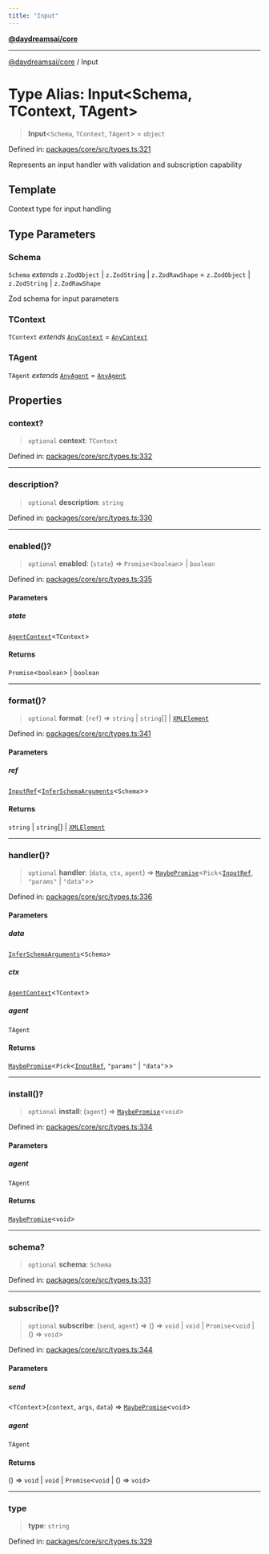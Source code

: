 ```yaml
---
title: "Input"
---
```


[**@daydreamsai/core**](./api-reference.md)

***

[@daydreamsai/core](./api-reference.md) / Input

# Type Alias: Input\<Schema, TContext, TAgent\>

> **Input**\<`Schema`, `TContext`, `TAgent`\> = `object`

Defined in: [packages/core/src/types.ts:321](https://github.com/dojoengine/daydreams/blob/95678f46ea3908883ec80d853a28c9f23ca4f5c2/packages/core/src/types.ts#L321)

Represents an input handler with validation and subscription capability

## Template

Context type for input handling

## Type Parameters

### Schema

`Schema` *extends* `z.ZodObject` \| `z.ZodString` \| `z.ZodRawShape` = `z.ZodObject` \| `z.ZodString` \| `z.ZodRawShape`

Zod schema for input parameters

### TContext

`TContext` *extends* [`AnyContext`](./AnyContext.md) = [`AnyContext`](./AnyContext.md)

### TAgent

`TAgent` *extends* [`AnyAgent`](./AnyAgent.md) = [`AnyAgent`](./AnyAgent.md)

## Properties

### context?

> `optional` **context**: `TContext`

Defined in: [packages/core/src/types.ts:332](https://github.com/dojoengine/daydreams/blob/95678f46ea3908883ec80d853a28c9f23ca4f5c2/packages/core/src/types.ts#L332)

***

### description?

> `optional` **description**: `string`

Defined in: [packages/core/src/types.ts:330](https://github.com/dojoengine/daydreams/blob/95678f46ea3908883ec80d853a28c9f23ca4f5c2/packages/core/src/types.ts#L330)

***

### enabled()?

> `optional` **enabled**: (`state`) => `Promise`\<`boolean`\> \| `boolean`

Defined in: [packages/core/src/types.ts:335](https://github.com/dojoengine/daydreams/blob/95678f46ea3908883ec80d853a28c9f23ca4f5c2/packages/core/src/types.ts#L335)

#### Parameters

##### state

[`AgentContext`](./AgentContext.md)\<`TContext`\>

#### Returns

`Promise`\<`boolean`\> \| `boolean`

***

### format()?

> `optional` **format**: (`ref`) => `string` \| `string`[] \| [`XMLElement`](./XMLElement.md)

Defined in: [packages/core/src/types.ts:341](https://github.com/dojoengine/daydreams/blob/95678f46ea3908883ec80d853a28c9f23ca4f5c2/packages/core/src/types.ts#L341)

#### Parameters

##### ref

[`InputRef`](./InputRef.md)\<[`InferSchemaArguments`](./InferSchemaArguments.md)\<`Schema`\>\>

#### Returns

`string` \| `string`[] \| [`XMLElement`](./XMLElement.md)

***

### handler()?

> `optional` **handler**: (`data`, `ctx`, `agent`) => [`MaybePromise`](./MaybePromise.md)\<`Pick`\<[`InputRef`](./InputRef.md), `"params"` \| `"data"`\>\>

Defined in: [packages/core/src/types.ts:336](https://github.com/dojoengine/daydreams/blob/95678f46ea3908883ec80d853a28c9f23ca4f5c2/packages/core/src/types.ts#L336)

#### Parameters

##### data

[`InferSchemaArguments`](./InferSchemaArguments.md)\<`Schema`\>

##### ctx

[`AgentContext`](./AgentContext.md)\<`TContext`\>

##### agent

`TAgent`

#### Returns

[`MaybePromise`](./MaybePromise.md)\<`Pick`\<[`InputRef`](./InputRef.md), `"params"` \| `"data"`\>\>

***

### install()?

> `optional` **install**: (`agent`) => [`MaybePromise`](./MaybePromise.md)\<`void`\>

Defined in: [packages/core/src/types.ts:334](https://github.com/dojoengine/daydreams/blob/95678f46ea3908883ec80d853a28c9f23ca4f5c2/packages/core/src/types.ts#L334)

#### Parameters

##### agent

`TAgent`

#### Returns

[`MaybePromise`](./MaybePromise.md)\<`void`\>

***

### schema?

> `optional` **schema**: `Schema`

Defined in: [packages/core/src/types.ts:331](https://github.com/dojoengine/daydreams/blob/95678f46ea3908883ec80d853a28c9f23ca4f5c2/packages/core/src/types.ts#L331)

***

### subscribe()?

> `optional` **subscribe**: (`send`, `agent`) => () => `void` \| `void` \| `Promise`\<`void` \| () => `void`\>

Defined in: [packages/core/src/types.ts:344](https://github.com/dojoengine/daydreams/blob/95678f46ea3908883ec80d853a28c9f23ca4f5c2/packages/core/src/types.ts#L344)

#### Parameters

##### send

\<`TContext`\>(`context`, `args`, `data`) => [`MaybePromise`](./MaybePromise.md)\<`void`\>

##### agent

`TAgent`

#### Returns

() => `void` \| `void` \| `Promise`\<`void` \| () => `void`\>

***

### type

> **type**: `string`

Defined in: [packages/core/src/types.ts:329](https://github.com/dojoengine/daydreams/blob/95678f46ea3908883ec80d853a28c9f23ca4f5c2/packages/core/src/types.ts#L329)
